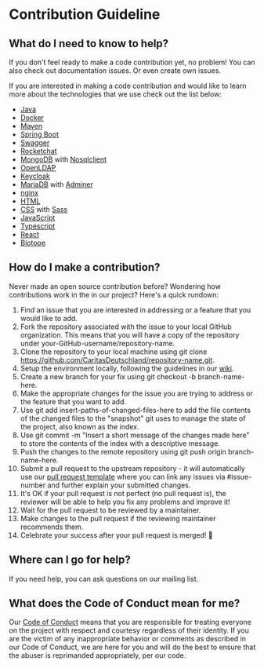 # Contribution Guideline

## What do I need to know to help?
If you don't feel ready to make a code contribution yet, no problem! You can also check out documentation issues. Or even create own issues.

If you are interested in making a code contribution and would like to learn more about the technologies that we use check out the list below:

* [Java](https://openjdk.java.net/)
* [Docker](https://docs.docker.com/)
* [Maven](https://maven.apache.org/guides/index.html)
* [Spring Boot](https://spring.io/projects/spring-boot)
* [Swagger](https://swagger.io/)
* [Rocketchat](https://docs.rocket.chat/)
* [MongoDB](https://docs.mongodb.com/) with [Nosqlclient](https://www.nosqlclient.com/docs/user_manual.html)
* [OpenLDAP](https://www.openldap.org/)
* [Keycloak](https://www.keycloak.org/documentation)
* [MariaDB](https://mariadb.com/kb/en/documentation/) with [Adminer](https://www.adminer.org/en/)
* [nginx](https://docs.nginx.com/)
* [HTML](https://developer.mozilla.org/de/docs/Web/HTML)
* [CSS](https://developer.mozilla.org/de/docs/Web/CSS) with [Sass](https://sass-lang.com/documentation)
* [JavaScript](https://developer.mozilla.org/de/docs/Web/JavaScript)
* [Typescript](https://www.typescriptlang.org/docs/handbook/basic-types.html)
* [React](https://reactjs.org/)
* [Biotope](https://boilerplate.biotope.sh/)

## How do I make a contribution?
Never made an open source contribution before? Wondering how contributions work in the in our project? Here's a quick rundown:

1. Find an issue that you are interested in addressing or a feature that you would like to add.
2. Fork the repository associated with the issue to your local GitHub organization. This means that you will have a copy of the repository under your-GitHub-username/repository-name.
3. Clone the repository to your local machine using git clone https://github.com/CaritasDeutschland/repository-name.git.
5. Setup the environment locally, following the guidelines in our [wiki](https://github.com/CaritasDeutschland/.github/wiki).
4. Create a new branch for your fix using git checkout -b branch-name-here.
5. Make the appropriate changes for the issue you are trying to address or the feature that you want to add.
6. Use git add insert-paths-of-changed-files-here to add the file contents of the changed files to the "snapshot" git uses to manage the state of the project, also known as the index.
7. Use git commit -m "Insert a short message of the changes made here" to store the contents of the index with a descriptive message.
8. Push the changes to the remote repository using git push origin branch-name-here.
9. Submit a pull request to the upstream repository - it will automatically use our [pull request template](pull_request_template.md) where you can link any issues via #issue-number and further explain your submitted changes.
10. It's OK if your pull request is not perfect (no pull request is), the reviewer will be able to help you fix any problems and improve it!
11. Wait for the pull request to be reviewed by a maintainer.
12. Make changes to the pull request if the reviewing maintainer recommends them.
13. Celebrate your success after your pull request is merged! 🥳

## Where can I go for help?
If you need help, you can ask questions on our mailing list.

## What does the Code of Conduct mean for me? 
Our [Code of Conduct](CODE_OF_CONDUCT.md) means that you are responsible for treating everyone on the project with respect and courtesy regardless of their identity. If you are the victim of any inappropriate behavior or comments as described in our Code of Conduct, we are here for you and will do the best to ensure that the abuser is reprimanded appropriately, per our code.
